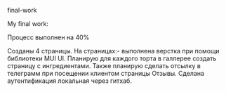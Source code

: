 final-work

My final work:

Процесс выполнен на 40%

Созданы 4 страницы. На страницах:- выполнена верстка при помощи библиотеки MUI UI. Планирую для каждого торта в галлерее создать страницу с ингредиентами. Также планирую сделать отсылку в телеграмм при посещении клиентом страницы Отзывы. Сделана аутентификация локальная через гитхаб.
